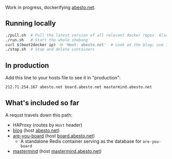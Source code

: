 Work in progress, dockerifying [abesto.net](http://abesto.net).

## Running locally
```sh
./pull.sh  # Pull the latest version of all relevant docker repos. Also do this to update versions.
./run.sh   # Start the whole shebang
curl $(boot2docker ip) -H 'Host: abesto.net'  # Look at the blog; use 127.0.0.1 if on Linux and not using boot2docker
./stop.sh  # Stop and delete containers
```

## In production

Add this line to your hosts file to see it in "production":

```
212.71.254.167 abesto.net board.abesto.net mastermind.abesto.net
```

## What's included so far

A requst travels down this path:

 * HAProxy (routes by `Host` header)
  * [blog](https://github.com/abesto/blog) (host [abesto.net](http://abesto.net))
  * [are-you-board](https://github.com/abesto/are-you-board) (host [board.abesto.net](board.abesto.net))
    * A standalone Redis container serving as the database for `are-you-board`
  * [mastermind](https://github.com/abesto/mastermind) (host [mastermind.abesto.net](mastermind.abesto.net))
